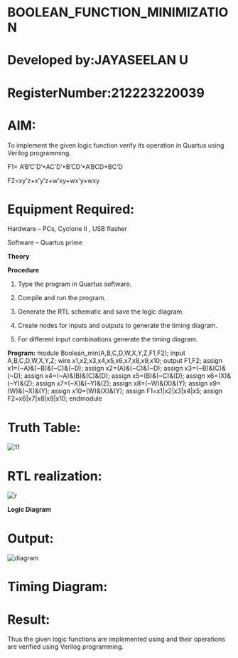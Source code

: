 # BOOLEAN_FUNCTION_MINIMIZATION
# Developed by:JAYASEELAN U
# RegisterNumber:212223220039
# AIM:

To implement the given logic function verify its operation in Quartus using Verilog programming.

F1= A’B’C’D’+AC’D’+B’CD’+A’BCD+BC’D 

F2=xy’z+x’y’z+w’xy+wx’y+wxy

# Equipment Required:

Hardware – PCs, Cyclone II , USB flasher

Software – Quartus prime

**Theory**



**Procedure**

1.	Type the program in Quartus software.

2.	Compile and run the program.

3.	Generate the RTL schematic and save the logic diagram.

4.	Create nodes for inputs and outputs to generate the timing diagram.

5.	For different input combinations generate the timing diagram.


**Program:**
module Boolean_min(A,B,C,D,W,X,Y,Z,F1,F2);
input A,B,C,D,W,X,Y,Z;
wire x1,x2,x3,x4,x5,x6,x7,x8,x9,x10;
output F1,F2;
assign x1=(~A)&(~B)&(~C)&(~D);
assign x2=(A)&(~C)&(~D);
assign x3=(~B)&(C)&(~D);
assign x4=(~A)&(B)&(C)&(D);
assign x5=(B)&(~C)&(D);
assign x6=(X)&(~Y)&(Z);
assign x7=(~X)&(~Y)&(Z);
assign x8=(~W)&(X)&(Y);
assign x9=(W)&(~X)&(Y);
assign x10=(W)&(X)&(Y);
assign F1=x1|x2|x3|x4|x5;
assign F2=x6|x7|x8|x9|x10;
endmodule
# Truth Table:
![11](https://github.com/jayaseelan2006/BOOLEAN_FUNCTION_MINIMIZATION/assets/151389443/b5bd1369-6822-4cfc-8a33-3b98f766ccd5)



# RTL realization:
![r](https://github.com/jayaseelan2006/BOOLEAN_FUNCTION_MINIMIZATION/assets/151389443/848ccd4b-f95d-428b-9482-1e372e54f354)

**Logic Diagram**
# Output:
![diagram](https://github.com/jayaseelan2006/BOOLEAN_FUNCTION_MINIMIZATION/assets/151389443/0bc3999d-98c1-42a6-99f4-8acd5c248fa7)



# Timing Diagram:

# Result:

Thus the given logic functions are implemented using and their operations are verified using Verilog programming.

